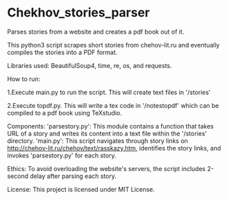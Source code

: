 # Chekhov_stories_parser
Parses stories from a website and creates a pdf book out of it.

This python3 script scrapes short stories from chehov-lit.ru and eventually compiles the stories into a PDF format.

Libraries used:
BeautifulSoup4, time, re, os, and requests.

How to run:

1.Execute main.py to run the script. This will create text files in '/stories' 

2.Execute topdf.py. This will write a tex code in '/notestopdf' which can be compiled to a pdf book using TeXstudio.

Components:
'parsestory.py': This module contains a function that takes URL of a story and writes its content into a text file within the '/stories' directory.
'main.py': This script navigates through story links on http://chehov-lit.ru/chehov/text/rasskazy.htm, identifies the story links, and invokes 'parsestory.py' for each story.

Ethics:
To avoid overloading the website's servers, the script includes 2-second delay after parsing each story.

License:
This project is licensed under MIT License.
